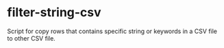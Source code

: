 # filter-string-csv
Script for copy rows that contains specific string or keywords in a CSV file to other CSV file.
